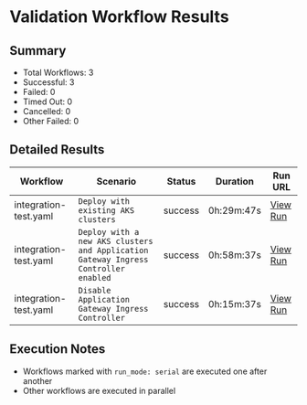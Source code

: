 # Validation Workflow Results

## Summary
- Total Workflows: 3
- Successful: 3
- Failed: 0
- Timed Out: 0
- Cancelled: 0
- Other Failed: 0

## Detailed Results

| Workflow | Scenario | Status | Duration | Run URL |
|----------|----------|---------|-----------|----------|
| integration-test.yaml | `Deploy with existing AKS clusters` | success | 0h:29m:47s | [View Run](https://github.com/azure-javaee/azure.liberty.aks/actions/runs/17201098126) |
| integration-test.yaml | `Deploy with a new AKS clusters and Application Gateway Ingress Controller enabled` | success | 0h:58m:37s | [View Run](https://github.com/azure-javaee/azure.liberty.aks/actions/runs/17201690939) |
| integration-test.yaml | `Disable Application Gateway Ingress Controller` | success | 0h:15m:37s | [View Run](https://github.com/azure-javaee/azure.liberty.aks/actions/runs/17202950205) |


## Execution Notes
- Workflows marked with `run_mode: serial` are executed one after another
- Other workflows are executed in parallel
